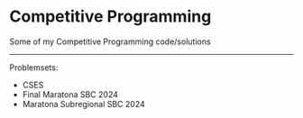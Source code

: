 # Competitive Programming

Some of my Competitive Programming code/solutions

---

Problemsets:
- CSES
- Final Maratona SBC 2024
- Maratona Subregional SBC 2024